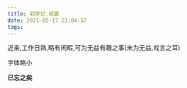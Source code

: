 ```yaml
---
title: 初学记.纸篓
date: 2021-05-17 23:04:57
tags: 
---
```


近来,工作日熟,略有闲暇,可为无益有趣之事(未为无益,戏言之耳)

字体略小

**已忘之矣**
